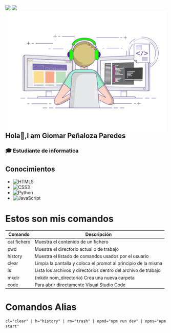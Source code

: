 [![](https://img.shields.io/badge/LinkedIn-giomar94-blue)](https://www.linkedin.com/in/giomar94/)
[![](https://img.shields.io/badge/Gmail-penalozagiomar100gmail.com-red)](mailto:penalozagiomar100@gmail.com)
<img align="right" alt="GIF" src="https://raw.githubusercontent.com/devSouvik/devSouvik/master/gif3.gif" width="500"/>

##  Hola👋,I am Giomar Peñaloza Paredes 
### 🎓 Estudiante de informatica
## Conocimientos

- ![HTML5](https://img.shields.io/badge/-HTML5-%23E44D27?style=flat-square&logo=html5&logoColor=ffffff)
- ![CSS3](https://img.shields.io/badge/-CSS3-%231572B6?style=flat-square&logo=css3)
- ![Python](https://img.shields.io/badge/Python-3776AB?style=flat-square&logo=Python&logoColor=white)
- ![JavaScript](https://img.shields.io/badge/JavaScript-F7DF1E?style=flat-square&logo=JavaScript&logoColor=white)


# Estos son mis comandos
| Comando     | Descripción                                                    |
|-------------|----------------------------------------------------------------|
| cat fichero | Muestra el contenido de un fichero                             |
| pwd         | Muestra el directorio actual o de trabajo                      |
| history     | Muestra el listado de comandos usados por el usuario           |
| clear       | Limpia la pantalla y coloca el promot al principio de la misma |
| ls          | Lista los archivos y directorios dentro del archivo de trabajo |
| mkdir       | (mkdir nom_directorio) Crea una nueva carpeta                  |
| code        | Para abrir directamente Visual Studio Code                     |

# Comandos Alias
```
cl="clear" | h="history" | rm="trash" | npmd="npm run dev" | npms="npm start"
```
